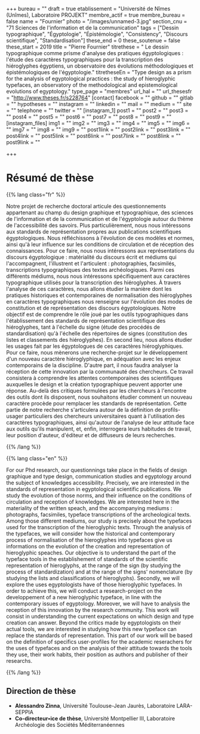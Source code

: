 +++
bureau = ""
draft = true
etablissement = "Université de Nîmes (Unîmes), Laboratoire PROJEKT"
membre_actif = true
membre_bureau = false
name = "Fournier"
photo = "/images/unnamed-3.jpg"
section_cnu = "71 Sciences de l'information et de la communication"
tags = ["Dessin typographique", "Égyptologie", "Épistémologie", "Consistency", "Discours scientifique", "Standardisation"]
these_end = 0
these_soutenue = false
these_start = 2019
title = "Pierre Fournier"
titrethese = " Le dessin typographique comme prisme d'analyse des pratiques égyptologiques : l'étude des caractères typographiques pour la transcription des hiéroglyphes égyptiens, un observatoire des évolutions méthodologiques et épistémologiques de l'égyptologie."
titretheseEn = "Type design as a prism for the analysis of egyptological practices : the study of hieroglyphic typefaces, an observatory of the methodological and epistemological evolutions of egyptology."
type_page = "membres"
url_hal = ""
url_thesesfr = "http://www.theses.fr/s228764"
[contact]
facebook = ""
github = ""
gitlab = ""
hypotheses = ""
instagram = ""
linkedin = ""
mail = ""
medium = ""
site = ""
telephone = ""
twitter = ""
[instagram_1]
post1 = ""
post2 = ""
post3 = ""
post4 = ""
post5 = ""
post6 = ""
post7 = ""
post8 = ""
post9 = ""
[instagram_files]
img1 = ""
img2 = ""
img3 = ""
img4 = ""
img5 = ""
img6 = ""
img7 = ""
img8 = ""
img9 = ""
post1link = ""
post2link = ""
post3link = ""
post4link = ""
post5link = ""
post6link = ""
post7link = ""
post8link = ""
post9link = ""

+++
<!-- Supprimer les parties non remplies (supprimer les blocks de lang s'il n'y a pas deux langues). Tu es libre d'ajouter ce que tu veux à cette partie -->

# Résumé de thèse

{{% lang class="fr" %}}

Notre projet de recherche doctoral articule des questionnements appartenant au champ du design graphique et typographique, des sciences de l'information et de la communication et de l'égyptologie autour du thème de l'accessibilité des savoirs. Plus particulièrement, nous nous intéressons aux standards de représentation propres aux publications scientifiques égyptologiques. Nous réfléchissons à l'évolution de ces modèles et normes, ainsi qu'à leur influence sur les conditions de circulation et de réception des connaissances. Pour ce faire, nous nous intéressons aux représentations du discours égyptologique : matérialité du discours écrit et médiums qui l'accompagnent, l'illustrent et l'articulent : photographies, facsimilés, transcriptions typographiques des textes archéologiques. Parmi ces différents médiums, nous nous intéressons spécifiquement aux caractères typographique utilisés pour la transcription des hiéroglyphes. À travers l'analyse de ces caractères, nous allons étudier la manière dont les pratiques historiques et contemporaines de normalisation des hiéroglyphes en caractères typographiques nous renseigne sur l'évolution des modes de constitution et de représentation des discours égyptologiques. Notre objectif est de comprendre le rôle joué par les outils typographiques dans l'établissement des standards de représentation scientifique des hiéroglyphes, tant à l'échelle du signe (étude des procédés de standardisation) qu'à l'échelle des répertoires de signes (constitution des listes et classements des hiéroglyphes). En second lieu, nous allons étudier les usages fait par les égyptologues de ces caractères hiéroglyphiques. Pour ce faire, nous mènerons une recherche-projet sur le développement d'un nouveau caractère hiéroglyphique, en adéquation avec les enjeux contemporains de la discipline. D'autre part, il nous faudra analyser la réception de cette innovation par la communauté des chercheurs. Ce travail consistera à comprendre les attentes contemporaines des scientifiques auxquelles le design et la création typographique peuvent apporter une réponse. Au-delà des critiques formulées par les chercheurs à l'encontre des outils dont ils disposent, nous souhaitons étudier comment un nouveau caractère procède pour remplacer les standards de représentation. Cette partie de notre recherche s'articulera autour de la définition de profils-usager particuliers des chercheurs universitaires quant à l'utilisation des caractères typographiques, ainsi qu'autour de l'analyse de leur attitude face aux outils qu'ils manipulent, et, enfin, interrogera leurs habitudes de travail, leur position d'auteur, d'éditeur et de diffuseurs de leurs recherches.

{{% /lang %}}

{{% lang class="en" %}}

For our Phd research, our questionnings take place in the fields of design graphique and type design, communication studies and egyptology around the subject of knowledges accessibility. Precisely, we are interested in the standards of representation in egyptological scientific publications. We study the evolution of those norms, and their influence on the conditions of circulation and reception of knowledges. We are interested here in the materiality of the written speach, and the accompanying mediums : photographs, facsimiles, typeface transcriptions of the archeological texts. Among those different mediums, our study is precisely about the typefaces used for the transcription of the hieroglyphic texts. Through the analysis of the typefaces, we will consider how the historical and contemporary process of normalisation of the hieroglyphes into typefaces give us informations on the evolution of the creation and representation of hieroglyphic speaches. Our objective is to understand the part of the typeface tools in the establishement of standards of the scientific representation of hieroglyphs, at the range of the sign (by studying the process of standardization) and at the range of the signs' nomenclature (by studying the lists and classifications of hieroglyphs). Secondly, we will explore the uses egyptologists have of those hieroglyphic typefaces. In order to achieve this, we will conduct a research-project on the developpement of a new hieroglyphic typeface, in line with the contemporary issues of egyptology. Moreover, we will have to analysis the reception of this innovation by the research community. This work will consist in understanding the current expectations on which design and type creation can answer. Beyond the critics made by egyptologists on their actual tools, we are interested in studying how this new typeface can replace the standards of representation. This part of our work will be based on the definition of specifics user-profiles for the academic reserachers for the uses of typefaces and on the analysis of their attitude towards the tools they use, their work habits, their position as authors and publisher of their researchs.

{{% /lang %}}

## Direction de thèse

* **Alessandro Zinna**, Université Toulouse-Jean Jaurès, Laboratoire LARA-SEPPIA
* **Co-directeur•ice de thèse**, Université Montpellier III, Laboratoire Archéologie des Sociétés Méditerranéennes
